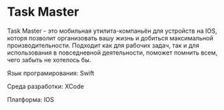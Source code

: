 # Task Master
Task Master - это мобильная утилита-компаньён для устройств на IOS, которя позволит организовать вашу жизнь и добиться максимальной производительности. Подходит как для рабочих задач, так и для использования в повседневной деятельности, поможет помнить всем, чего забыть не хотелось бы.

Язык програмирования: Swift

Среда разработки: XCode

Платформа: IOS
